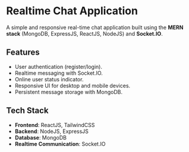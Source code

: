 # Realtime Chat Application

A simple and responsive real-time chat application built using the **MERN stack** (MongoDB, ExpressJS, ReactJS, NodeJS) and **Socket.IO**.

## Features
- User authentication (register/login).
- Realtime messaging with Socket.IO.
- Online user status indicator.
- Responsive UI for desktop and mobile devices.
- Persistent message storage with MongoDB.

## Tech Stack
- **Frontend**: ReactJS, TailwindCSS
- **Backend**: NodeJS, ExpressJS
- **Database**: MongoDB
- **Realtime Communication**: Socket.IO
